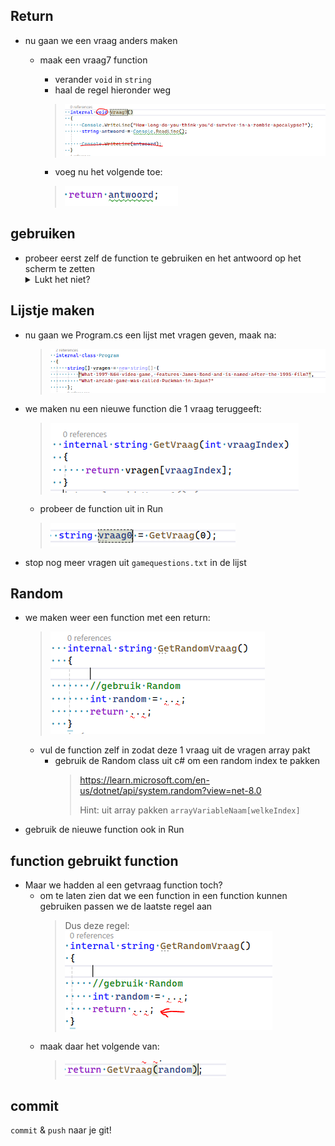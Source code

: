 ## Return

- nu gaan we een vraag anders maken
    - maak een vraag7 function
        - verander `void` in `string`
        - haal de regel hieronder weg
        >![](img/weg.PNG)

        - voeg nu het volgende toe:
        >![](img/returnant.PNG)

## gebruiken

- probeer eerst zelf de function te gebruiken en het antwoord op het scherm te zetten
    <details> 
    <summary>Lukt het niet? </summary>
    <img src="./img/vraag7.PNG">
    </details>
        
## Lijstje maken

- nu gaan we Program.cs een lijst met vragen geven, maak na:
    >![](img/vragen.PNG)

- we maken nu een nieuwe function die 1 vraag teruggeeft:
    >![](img/getvraag.PNG)

    - probeer de function uit in Run
    >![](img/getvraagrun.PNG)

- stop nog meer vragen uit `gamequestions.txt` in de lijst


## Random

- we maken weer een function met een return:
    >![](img/getrandom.PNG)
    - vul de function zelf in zodat deze 1 vraag uit de vragen array pakt
        - gebruik de Random class uit c# om een random index te pakken
            > https://learn.microsoft.com/en-us/dotnet/api/system.random?view=net-8.0    
            >
            > Hint: uit array pakken `arrayVariableNaam[welkeIndex]`
    
- gebruik de nieuwe function ook in Run

## function gebruikt function

- Maar we hadden al een getvraag function toch?
    - om te laten zien dat we een function in een function kunnen gebruiken passen we de laatste regel aan
        >Dus deze regel:  
        > ![](img/verander.PNG)
    - maak daar het volgende van:
        > ![](img/getvraagrandom.PNG)
        
    

## commit

`commit` & `push` naar je git!